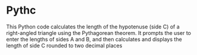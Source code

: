# Pythc
This Python code calculates the length of the hypotenuse (side C) of a right-angled triangle using the Pythagorean theorem. It prompts the user to enter the lengths of sides A and B, and then calculates and displays the length of side C rounded to two decimal places
